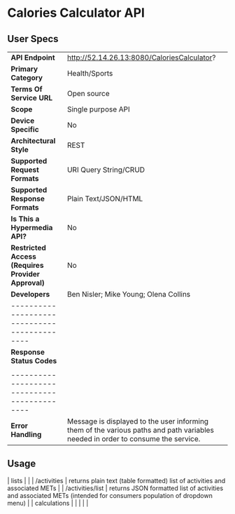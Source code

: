 # Calories Calculator API 
## User Specs
|  |  | 
|------|------|
|**API Endpoint**|http://52.14.26.13:8080/CaloriesCalculator?|
|**Primary Category**| Health/Sports|
|**Terms Of Service URL**|Open source|
|**Scope**|Single purpose API|
|**Device Specific**|No|
|**Architectural Style**|REST|
|**Supported Request Formats**|URI Query String/CRUD|
|**Supported Response Formats**|Plain Text/JSON/HTML|
|**Is This a Hypermedia API?**|No|
|**Restricted Access (Requires Provider Approval)**|No|
|**Developers**|Ben Nisler; Mike Young; Olena Collins|
|--------------------------------------------|
|**Response Status Codes**| |
| | |
|--------------------------------------------|
|**Error Handling**|Message is displayed to the user informing them of the various paths and path variables needed in order to consume the service.|
 

## Usage
| lists | |
| /activities | returns plain text (table formatted) list of activities and associated METs |
| /activities/list | returns JSON formatted list of activities and associated METs (intended for consumers population of dropdown menu) |
| calculations | |
| | |







